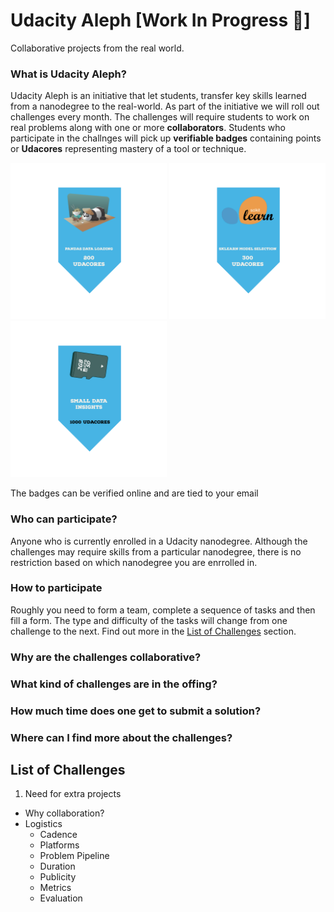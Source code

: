 # Udacity Aleph [Work In Progress 🚧]
Collaborative projects from the real world.

### What is Udacity Aleph?
Udacity Aleph is an initiative that let students, transfer key skills learned from a nanodegree to the real-world. As part of the initiative we will roll out challenges every month. The challenges will require students to work on real problems along with one or more **collaborators**. Students who participate in the challnges will pick up **verifiable badges** containing points or **Udacores** representing mastery of a tool or technique.


<img src=res/pandas_data_loading_200.png width=250/> <img src=res/sklearn-model-selection-300.png width=250/> <img src=res/small_data_insights_1000.png width=250/>

The badges can be verified online and are tied to your email 
 
### Who can participate?
Anyone who is currently enrolled in a Udacity nanodegree. Although the challenges may require skills from a particular nanodegree, there is no restriction based on which nanodegree you are enrrolled in.

### How to participate
Roughly you need to form a team, complete a sequence of tasks and then fill a form. The type and difficulty of the tasks will change from one challenge to the next. Find out more in the [List of Challenges](#List-of-Challenges) section. 

### Why are the challenges collaborative?

### What kind of challenges are in the offing?

### How much time does one get to submit a solution?

### Where can I find more about the challenges?

## List of Challenges



1. Need for extra projects
- Why collaboration?
- Logistics
  - Cadence
  - Platforms
  - Problem Pipeline
  - Duration
  - Publicity 
  - Metrics
  - Evaluation

